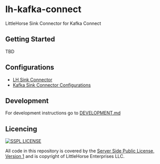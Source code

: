 # lh-kafka-connect

LittleHorse Sink Connector for Kafka Connect

## Getting Started

TBD



## Configurations

- [LH Sink Connector](CONFIGURATIONS.md)
- [Kafka Sink Connector Configurations](https://docs.confluent.io/platform/current/installation/configuration/connect/sink-connect-configs.html)

## Development

For development instructions go to [DEVELOPMENT.md](DEVELOPMENT.md)

## Licencing

<a href="https://spdx.org/licenses/SSPL-1.0.html"><img alt="SSPL LICENSE" src="https://img.shields.io/badge/covered%20by-SSPL%201.0-blue"></a>

All code in this repository is covered by the [Server Side Public License, Version 1](https://spdx.org/licenses/SSPL-1.0.html) and is copyright of LittleHorse Enterprises LLC.
